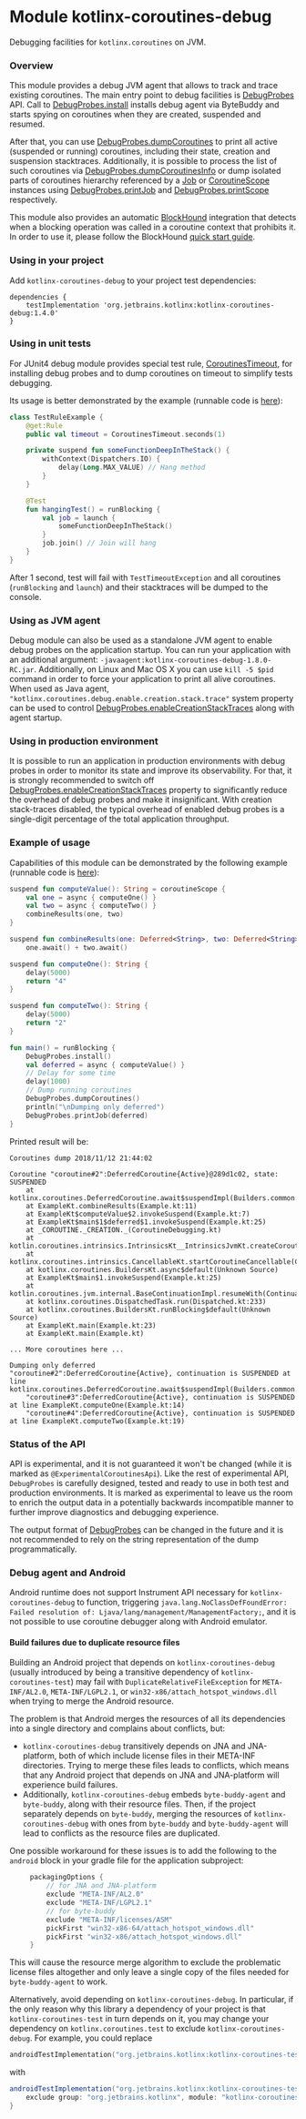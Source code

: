 # Module kotlinx-coroutines-debug

Debugging facilities for `kotlinx.coroutines` on JVM.

### Overview

This module provides a debug JVM agent that allows to track and trace existing coroutines.
The main entry point to debug facilities is [DebugProbes] API.
Call to [DebugProbes.install] installs debug agent via ByteBuddy and starts spying on coroutines when they are created, suspended and resumed.

After that, you can use [DebugProbes.dumpCoroutines] to print all active (suspended or running) coroutines, including their state, creation and
suspension stacktraces.
Additionally, it is possible to process the list of such coroutines via [DebugProbes.dumpCoroutinesInfo] or dump isolated parts
of coroutines hierarchy referenced by a [Job] or [CoroutineScope] instances using  [DebugProbes.printJob] and [DebugProbes.printScope] respectively.

This module also provides an automatic [BlockHound](https://github.com/reactor/BlockHound) integration
that detects when a blocking operation was called in a coroutine context that prohibits it. In order to use it,
please follow the BlockHound [quick start guide](
https://github.com/reactor/BlockHound/blob/1.0.8.RELEASE/docs/quick_start.md).

### Using in your project

Add `kotlinx-coroutines-debug` to your project test dependencies:
```
dependencies {
    testImplementation 'org.jetbrains.kotlinx:kotlinx-coroutines-debug:1.4.0'
}
```

### Using in unit tests

For JUnit4 debug module provides special test rule, [CoroutinesTimeout], for installing debug probes
and to dump coroutines on timeout to simplify tests debugging.

Its usage is better demonstrated by the example (runnable code is [here](test/TestRuleExample.kt)):
 
```kotlin
class TestRuleExample {
    @get:Rule
    public val timeout = CoroutinesTimeout.seconds(1)

    private suspend fun someFunctionDeepInTheStack() {
        withContext(Dispatchers.IO) {
            delay(Long.MAX_VALUE) // Hang method
        }  
    }

    @Test
    fun hangingTest() = runBlocking {
        val job = launch {
            someFunctionDeepInTheStack()
        }
        job.join() // Join will hang
    }
}
```

After 1 second, test will fail with `TestTimeoutException` and all coroutines (`runBlocking` and `launch`) and their
stacktraces will be dumped to the console.

### Using as JVM agent

Debug module can also be used as a standalone JVM agent to enable debug probes on the application startup.
You can run your application with an additional argument: `-javaagent:kotlinx-coroutines-debug-1.8.0-RC.jar`.
Additionally, on Linux and Mac OS X you can use `kill -5 $pid` command in order to force your application to print all alive coroutines.
When used as Java agent, `"kotlinx.coroutines.debug.enable.creation.stack.trace"` system property can be used to control 
[DebugProbes.enableCreationStackTraces] along with agent startup.

### Using in production environment

It is possible to run an application in production environments with debug probes in order to monitor its 
state and improve its observability. 
For that, it is strongly recommended to switch off [DebugProbes.enableCreationStackTraces] property to significantly 
reduce the overhead of debug probes and make it insignificant.
With creation stack-traces disabled, the typical overhead of enabled debug probes is a single-digit percentage of the total
application throughput.


### Example of usage

Capabilities of this module can be demonstrated by the following example 
(runnable code is [here](test/Example.kt)):

```kotlin
suspend fun computeValue(): String = coroutineScope {
    val one = async { computeOne() }
    val two = async { computeTwo() }
    combineResults(one, two)
}

suspend fun combineResults(one: Deferred<String>, two: Deferred<String>): String =
    one.await() + two.await()

suspend fun computeOne(): String {
    delay(5000)
    return "4"
}

suspend fun computeTwo(): String {
    delay(5000)
    return "2"
}

fun main() = runBlocking {
    DebugProbes.install()
    val deferred = async { computeValue() }
    // Delay for some time
    delay(1000)
    // Dump running coroutines
    DebugProbes.dumpCoroutines()
    println("\nDumping only deferred")
    DebugProbes.printJob(deferred)
}
```

Printed result will be:

```
Coroutines dump 2018/11/12 21:44:02

Coroutine "coroutine#2":DeferredCoroutine{Active}@289d1c02, state: SUSPENDED
	at kotlinx.coroutines.DeferredCoroutine.await$suspendImpl(Builders.common.kt:99)
	at ExampleKt.combineResults(Example.kt:11)
	at ExampleKt$computeValue$2.invokeSuspend(Example.kt:7)
	at ExampleKt$main$1$deferred$1.invokeSuspend(Example.kt:25)
	at _COROUTINE._CREATION._(CoroutineDebugging.kt)
	at kotlin.coroutines.intrinsics.IntrinsicsKt__IntrinsicsJvmKt.createCoroutineUnintercepted(IntrinsicsJvm.kt:116)
	at kotlinx.coroutines.intrinsics.CancellableKt.startCoroutineCancellable(Cancellable.kt:25)
	at kotlinx.coroutines.BuildersKt.async$default(Unknown Source)
	at ExampleKt$main$1.invokeSuspend(Example.kt:25)
	at kotlin.coroutines.jvm.internal.BaseContinuationImpl.resumeWith(ContinuationImpl.kt:32)
	at kotlinx.coroutines.DispatchedTask.run(Dispatched.kt:233)
	at kotlinx.coroutines.BuildersKt.runBlocking$default(Unknown Source)
	at ExampleKt.main(Example.kt:23)
	at ExampleKt.main(Example.kt)

... More coroutines here ...

Dumping only deferred
"coroutine#2":DeferredCoroutine{Active}, continuation is SUSPENDED at line kotlinx.coroutines.DeferredCoroutine.await$suspendImpl(Builders.common.kt:99)
    "coroutine#3":DeferredCoroutine{Active}, continuation is SUSPENDED at line ExampleKt.computeOne(Example.kt:14)
    "coroutine#4":DeferredCoroutine{Active}, continuation is SUSPENDED at line ExampleKt.computeTwo(Example.kt:19)
```

### Status of the API

API is experimental, and it is not guaranteed it won't be changed (while it is marked as `@ExperimentalCoroutinesApi`).
Like the rest of experimental API, `DebugProbes` is carefully designed, tested and ready to use in both test and production 
environments. It is marked as experimental to leave us the room to enrich the output data in a potentially backwards incompatible manner
to further improve diagnostics and debugging experience.

The output format of [DebugProbes] can be changed in the future and it is not recommended to rely on the string representation
of the dump programmatically.

### Debug agent and Android

Android runtime does not support Instrument API necessary for `kotlinx-coroutines-debug` to function, triggering `java.lang.NoClassDefFoundError: Failed resolution of: Ljava/lang/management/ManagementFactory;`,
and it is not possible to use coroutine debugger along with Android emulator.

<!---
Make an exception googlable
java.lang.NoClassDefFoundError: Failed resolution of: Ljava/lang/management/ManagementFactory;
        at kotlinx.coroutines.repackaged.net.bytebuddy.agent.ByteBuddyAgent$ProcessProvider$ForCurrentVm$ForLegacyVm.resolve(ByteBuddyAgent.java:1055)
        at kotlinx.coroutines.repackaged.net.bytebuddy.agent.ByteBuddyAgent$ProcessProvider$ForCurrentVm.resolve(ByteBuddyAgent.java:1038)
        at kotlinx.coroutines.repackaged.net.bytebuddy.agent.ByteBuddyAgent.install(ByteBuddyAgent.java:374)
        at kotlinx.coroutines.repackaged.net.bytebuddy.agent.ByteBuddyAgent.install(ByteBuddyAgent.java:342)
        at kotlinx.coroutines.repackaged.net.bytebuddy.agent.ByteBuddyAgent.install(ByteBuddyAgent.java:328)
        at kotlinx.coroutines.debug.internal.DebugProbesImpl.install(DebugProbesImpl.kt:39)
        at kotlinx.coroutines.debug.DebugProbes.install(DebugProbes.kt:49)
-->

#### Build failures due to duplicate resource files

Building an Android project that depends on `kotlinx-coroutines-debug` (usually introduced by being a transitive
dependency of `kotlinx-coroutines-test`) may fail with `DuplicateRelativeFileException` for `META-INF/AL2.0`,
`META-INF/LGPL2.1`, or `win32-x86/attach_hotspot_windows.dll` when trying to merge the Android resource.

The problem is that Android merges the resources of all its dependencies into a single directory and complains about
conflicts, but:
* `kotlinx-coroutines-debug` transitively depends on JNA and JNA-platform, both of which include license files in their
  META-INF directories. Trying to merge these files leads to conflicts, which means that any Android project that
  depends on JNA and JNA-platform will experience build failures.
* Additionally, `kotlinx-coroutines-debug` embeds `byte-buddy-agent` and `byte-buddy`, along with their resource files.
  Then, if the project separately depends on `byte-buddy`, merging the resources of `kotlinx-coroutines-debug` with ones
  from `byte-buddy` and `byte-buddy-agent` will lead to conflicts as the resource files are duplicated.

One possible workaround for these issues is to add the following to the `android` block in your gradle file for the
application subproject:
```groovy
     packagingOptions {
         // for JNA and JNA-platform
         exclude "META-INF/AL2.0"
         exclude "META-INF/LGPL2.1"
         // for byte-buddy
         exclude "META-INF/licenses/ASM"
         pickFirst "win32-x86-64/attach_hotspot_windows.dll"
         pickFirst "win32-x86/attach_hotspot_windows.dll"
     }
```
This will cause the resource merge algorithm to exclude the problematic license files altogether and only leave a single
copy of the files needed for `byte-buddy-agent` to work.

Alternatively, avoid depending on `kotlinx-coroutines-debug`. In particular, if the only reason why this library a
dependency of your project is that `kotlinx-coroutines-test` in turn depends on it, you may change your dependency on
`kotlinx.coroutines.test` to exclude `kotlinx-coroutines-debug`. For example, you could replace
```kotlin
androidTestImplementation("org.jetbrains.kotlinx:kotlinx-coroutines-test:$coroutines_version")
```
with
```groovy
androidTestImplementation("org.jetbrains.kotlinx:kotlinx-coroutines-test:$coroutines_version") {
    exclude group: "org.jetbrains.kotlinx", module: "kotlinx-coroutines-debug"
}
```
<!---
Snippets of stacktraces for googling:

org.gradle.api.tasks.TaskExecutionException: Execution failed for task ':app:mergeDebugAndroidTestJavaResource'.
        ...
Caused by: org.gradle.workers.intelrnal.DefaultWorkerExecutor$WorkExecutionException: A failure occurred while executing com.android.build.gradle.internal.tasks.Workers$ActionFacade
        ...
Caused by: com.android.builder.merge.DuplicateRelativeFileException: More than one file was found with OS independent path 'META-INF/AL2.0'.
        at com.android.builder.merge.StreamMergeAlgorithms.lambda$acceptOnlyOne$2(StreamMergeAlgorithms.java:85)
        at com.android.builder.merge.StreamMergeAlgorithms.lambda$select$3(StreamMergeAlgorithms.java:106)
        at com.android.builder.merge.IncrementalFileMergerOutputs$1.create(IncrementalFileMergerOutputs.java:88)
        at com.android.builder.merge.DelegateIncrementalFileMergerOutput.create(DelegateIncrementalFileMergerOutput.java:64)
        at com.android.build.gradle.internal.tasks.MergeJavaResourcesDelegate$run$output$1.create(MergeJavaResourcesDelegate.kt:230)
        at com.android.builder.merge.IncrementalFileMerger.updateChangedFile(IncrementalFileMerger.java:242)
        at com.android.builder.merge.IncrementalFileMerger.mergeChangedInputs(IncrementalFileMerger.java:203)
        at com.android.builder.merge.IncrementalFileMerger.merge(IncrementalFileMerger.java:80)
        at com.android.build.gradle.internal.tasks.MergeJavaResourcesDelegate.run(MergeJavaResourcesDelegate.kt:276)
        at com.android.build.gradle.internal.tasks.MergeJavaResRunnable.run(MergeJavaResRunnable.kt:81)
        at com.android.build.gradle.internal.tasks.Workers$ActionFacade.run(Workers.kt:242)
        at org.gradle.workers.internal.AdapterWorkAction.execute(AdapterWorkAction.java:50)
        at org.gradle.workers.internal.DefaultWorkerServer.execute(DefaultWorkerServer.java:50)
        at org.gradle.workers.internal.NoIsolationWorkerFactory$1$1.create(NoIsolationWorkerFactory.java:63)
        at org.gradle.workers.internal.NoIsolationWorkerFactory$1$1.create(NoIsolationWorkerFactory.java:59)
        at org.gradle.internal.classloader.ClassLoaderUtils.executeInClassloader(ClassLoaderUtils.java:98)
        at org.gradle.workers.internal.NoIsolationWorkerFactory$1.lambda$execute$0(NoIsolationWorkerFactory.java:59)
        at org.gradle.workers.internal.AbstractWorker$1.call(AbstractWorker.java:44)
        at org.gradle.workers.internal.AbstractWorker$1.call(AbstractWorker.java:41)
        at org.gradle.internal.operations.DefaultBuildOperationExecutor$CallableBuildOperationWorker.execute(DefaultBuildOperationExecutor.java:416)
        at org.gradle.internal.operations.DefaultBuildOperationExecutor$CallableBuildOperationWorker.execute(DefaultBuildOperationExecutor.java:406)
        at org.gradle.internal.operations.DefaultBuildOperationExecutor$1.execute(DefaultBuildOperationExecutor.java:165)
        at org.gradle.internal.operations.DefaultBuildOperationExecutor.execute(DefaultBuildOperationExecutor.java:250)
        at org.gradle.internal.operations.DefaultBuildOperationExecutor.execute(DefaultBuildOperationExecutor.java:158)
        at org.gradle.internal.operations.DefaultBuildOperationExecutor.call(DefaultBuildOperationExecutor.java:102)
        at org.gradle.internal.operations.DelegatingBuildOperationExecutor.call(DelegatingBuildOperationExecutor.java:36)
        at org.gradle.workers.internal.AbstractWorker.executeWrappedInBuildOperation(AbstractWorker.java:41)
        at org.gradle.workers.internal.NoIsolationWorkerFactory$1.execute(NoIsolationWorkerFactory.java:53)
        at org.gradle.workers.internal.DefaultWorkerExecutor.lambda$submitWork$2(DefaultWorkerExecutor.java:200)
        at org.gradle.internal.work.DefaultConditionalExecutionQueue$ExecutionRunner.runExecution(DefaultConditionalExecutionQueue.java:215)
        at org.gradle.internal.work.DefaultConditionalExecutionQueue$ExecutionRunner.runBatch(DefaultConditionalExecutionQueue.java:164)
        at org.gradle.internal.work.DefaultConditionalExecutionQueue$ExecutionRunner.run(DefaultConditionalExecutionQueue.java:131)

Execution failed for task ':app:mergeStagingDebugAndroidTestJavaResource'.
Execution failed for task ':app:mergeDebugAndroidTestJavaResource'.
Execution failed for task ':app:mergeDebugTestJavaResource'

More than one file was found with OS independent path 'META-INF/LGPL2.1'
More than one file was found with OS independent path 'win32-x86/attach_hotspot_windows.dll'
More than one file was found with OS independent path 'win32-x86-64/attach_hotspot_windows.dll'
-->
<!--- MODULE kotlinx-coroutines-core -->
<!--- INDEX kotlinx.coroutines -->

[Job]: https://kotlinlang.org/api/kotlinx.coroutines/kotlinx-coroutines-core/kotlinx.coroutines/-job/index.html
[CoroutineScope]: https://kotlinlang.org/api/kotlinx.coroutines/kotlinx-coroutines-core/kotlinx.coroutines/-coroutine-scope/index.html

<!--- MODULE kotlinx-coroutines-debug -->
<!--- INDEX kotlinx.coroutines.debug -->

[DebugProbes]: https://kotlinlang.org/api/kotlinx.coroutines/kotlinx-coroutines-debug/kotlinx.coroutines.debug/-debug-probes/index.html
[DebugProbes.install]: https://kotlinlang.org/api/kotlinx.coroutines/kotlinx-coroutines-debug/kotlinx.coroutines.debug/-debug-probes/install.html
[DebugProbes.dumpCoroutines]: https://kotlinlang.org/api/kotlinx.coroutines/kotlinx-coroutines-debug/kotlinx.coroutines.debug/-debug-probes/dump-coroutines.html
[DebugProbes.dumpCoroutinesInfo]: https://kotlinlang.org/api/kotlinx.coroutines/kotlinx-coroutines-debug/kotlinx.coroutines.debug/-debug-probes/dump-coroutines-info.html
[DebugProbes.printJob]: https://kotlinlang.org/api/kotlinx.coroutines/kotlinx-coroutines-debug/kotlinx.coroutines.debug/-debug-probes/print-job.html
[DebugProbes.printScope]: https://kotlinlang.org/api/kotlinx.coroutines/kotlinx-coroutines-debug/kotlinx.coroutines.debug/-debug-probes/print-scope.html
[DebugProbes.enableCreationStackTraces]: https://kotlinlang.org/api/kotlinx.coroutines/kotlinx-coroutines-debug/kotlinx.coroutines.debug/-debug-probes/enable-creation-stack-traces.html

<!--- INDEX kotlinx.coroutines.debug.junit4 -->

[CoroutinesTimeout]: https://kotlinlang.org/api/kotlinx.coroutines/kotlinx-coroutines-debug/kotlinx.coroutines.debug.junit4/-coroutines-timeout/index.html

<!--- END -->
